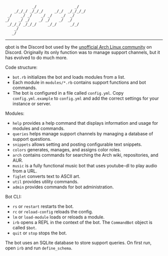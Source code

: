 
                _/                 _/
        _/_/_/ _/_/_/     _/_/  _/_/_/_/
     _/    _/ _/    _/ _/    _/  _/
    _/    _/ _/    _/ _/    _/  _/
     _/_/_/ _/_/_/     _/_/      _/_/
        _/
       _/

---

qbot is the Discord bot used by the [unofficial Arch Linux community][1] on Discord.
Originally its only function was to manage support channels, but it has evolved to
do much more.

Code structure:

- `bot.rb` initializes the bot and loads modules from a list.
- Each module in `modules/*.rb` contains support functions and bot commands.
- The bot is configured in a file called `config.yml`. Copy `config.yml.example`
  to `config.yml` and add the correct settings for your instance or server.

Modules:
- `help` provides a help command that displays information and usage for modules and commands.
- `queries` helps manage support channels by managing a database of support questions.
- `snippets` allows setting and posting configurable text snippets.
- `colors` generates, manages, and assigns color roles.
- `arch` contains commands for searching the Arch wiki, repositories, and AUR.
- `music` is a fully functional music bot that uses youtube-dl to play audio from a URL.
- `figlet` converts text to ASCII art.
- `util` provides utility commands.
- `admin` provides commands for bot administration.

Bot CLI:

- `rs` or `restart` restarts the bot.
- `rc` or `reload-config` reloads the config.
- `lm` or `load-module` loads or reloads a module.
- `irb` opens a REPL in the context of the bot. The `CommandBot` object is called `$bot`.
- `quit` or `stop` stops the bot.

The bot uses an SQLite database to store support queries. On first run, open `irb`
and run `define_schema`.

[1]: https://discord.gg/3m6dbPR
